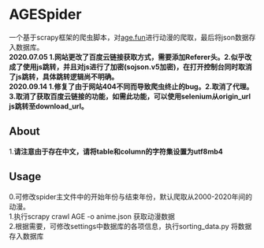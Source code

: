 # AGESpider
一个基于scrapy框架的爬虫脚本，对[age.fun](https://age.fan/)进行动漫的爬取，最后将json数据存入数据库。   
**2020.07.05 1.网站更改了百度云链接获取方式，需要添加Referer头。2.似乎改成了使用js跳转，并且对js进行了加密(sojson.v5加密)，在打开控制台同时取消了js跳转，具体跳转逻辑尚不明确。**   
**2020.09.14 1.修复了由于网站404不同而导致爬虫终止的bug。2.取消了代理。3.取消了获取百度云链接的功能，如需此功能，可以使用selenium从origin_url js跳转至download_url。**

## About
1.**请注意由于存在中文，请将table和column的字符集设置为utf8mb4**  

## Usage  
0.可修改spider主文件中的开始年份与结束年份，默认爬取从2000-2020年间的动漫。  
1.执行scrapy crawl AGE -o anime.json 获取动漫数据  
2.根据需要，可修改settings中数据库的各项信息，执行sorting_data.py 将数据存入数据库




